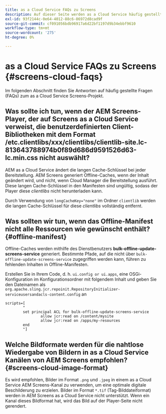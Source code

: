 ```yaml
---
title: as a Cloud Service FAQs zu Screens
description: Auf dieser Seite werden as a Cloud Service häufig gestellte Fragen zu Screens beschrieben.
exl-id: 93f2144c-0e64-4012-88c6-86972d8cad9f
source-git-commit: cf091056bdb96917a6d22bf1197d9b34ebbf9610
workflow-type: tm+mt
source-wordcount: '275'
ht-degree: 0%

---
```


# as a Cloud Service FAQs zu Screens {#screens-cloud-faqs}

Im folgenden Abschnitt finden Sie Antworten auf häufig gestellte Fragen (FAQs) zum as a Cloud Service Screens-Projekt.

## Was sollte ich tun, wenn der AEM Screens-Player, der auf Screens as a Cloud Service verweist, die benutzerdefinierten Client-Bibliotheken mit dem Format /etc.clientlibs/xxx/clientlibs/clientlib-site.lc-813643788974b0f89d686d9591526d63-lc.min.css nicht auswählt?

AEM as a Cloud Service ändert die langen Cache-Schlüssel bei jeder Bereitstellung. AEM Screens generiert Offline-Caches, wenn der Inhalt geändert wird, und nicht, wenn Cloud Manager die Bereitstellung ausführt. Diese langen Cache-Schlüssel in den Manifesten sind ungültig, sodass der Player diese *clientlibs* nicht herunterladen kann.

Durch Verwendung von `longCacheKey="none"` im Ordner `clientlib` werden die langen Cache-Schlüssel für diese *clientlibs* vollständig entfernt.


## Was sollten wir tun, wenn das Offline-Manifest nicht alle Ressourcen wie gewünscht enthält? {#offline-manifest}

Offline-Caches werden mithilfe des Dienstbenutzers **bulk-offline-update-screens-service** generiert. Bestimmte Pfade, auf die nicht über `bulk-offline-update-screens-service` zugegriffen werden kann, führen zu fehlenden Inhalten in Offline-Manifesten.

Erstellen Sie in Ihrem Code, d. h. `ui.config or ui.apps`, eine OSGi-Konfiguration im Konfigurationsordner mit folgendem Inhalt und geben Sie den Dateinamen als `org.apache.sling.jcr.repoinit.RepositoryInitializer-serviceusersandacls-content.config` an

```
scripts=[
        "
        set principal ACL for bulk-offline-update-screens-service
                allow jcr:read on /content/mysite
                allow jcr:read on /apps/my-resources
        end
        "] 
```

## Welche Bildformate werden für die nahtlose Wiedergabe von Bildern in as a Cloud Service Kanälen von AEM Screens empfohlen?{#screens-cloud-image-format}

Es wird empfohlen, Bilder im Format `.png` und `.jpeg` in einem as a Cloud Service AEM Screens-Kanal zu verwenden, um eine optimale digitale Beschilderung zu erzielen.
Bilder im Format `*.tif` (Tag-Bilddateiformat) werden in AEM Screens as a Cloud Service nicht unterstützt. Wenn ein Kanal dieses Bildformat hat, wird das Bild auf der Player-Seite nicht gerendert.